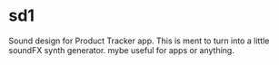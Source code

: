 # sd1
Sound design for Product Tracker app.
This is ment to turn into a little soundFX synth generator.
mybe useful for apps or anything.
